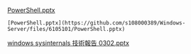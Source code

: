 [PowerShell.pptx](https://github.com/s108000389/Windows-Server/files/6105093/PowerShell.pptx)
```
[PowerShell.pptx](https://github.com/s108000389/Windows-Server/files/6105101/PowerShell.pptx)

```
[windows sysinternals 技術報告 0302.pptx](https://github.com/s108000389/Windows-Server/files/6105094/windows.sysinternals.0302.pptx)
